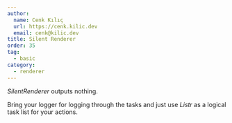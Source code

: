 ```yaml
---
author:
  name: Cenk Kılıç
  url: https://cenk.kilic.dev
  email: cenk@kilic.dev
title: Silent Renderer
order: 35
tag:
  - basic
category:
  - renderer
---
```


_SilentRenderer_ outputs nothing.

<!-- more -->

Bring your logger for logging through the tasks and just use _Listr_ as a logical task list for your actions.
